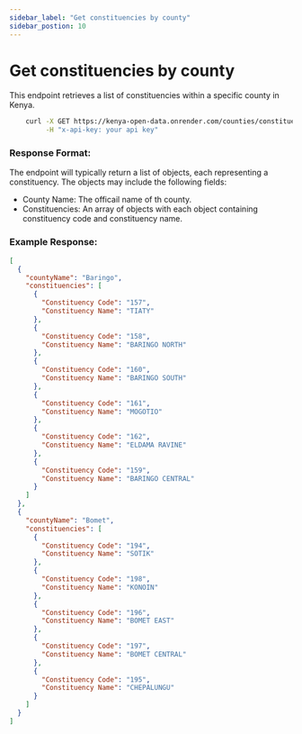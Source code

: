 ```yaml
---
sidebar_label: "Get constituencies by county"
sidebar_postion: 10
---
```


# Get constituencies by county

This endpoint retrieves a list of constituencies within a specific county in Kenya.

```bash
    curl -X GET https://kenya-open-data.onrender.com/counties/constituencies \
         -H "x-api-key: your api key"
```

### Response Format:

The endpoint will typically return a list of objects, each representing a constituency. The objects may include the following fields:

- County Name: The officail name of th county.
- Constituencies: An array of objects with each object containing constituency code  and constituency name.


### Example Response:

```json
[
  {
    "countyName": "Baringo",
    "constituencies": [
      {
        "Constituency Code": "157",
        "Constituency Name": "TIATY"
      },
      {
        "Constituency Code": "158",
        "Constituency Name": "BARINGO NORTH"
      },
      {
        "Constituency Code": "160",
        "Constituency Name": "BARINGO SOUTH"
      },
      {
        "Constituency Code": "161",
        "Constituency Name": "MOGOTIO"
      },
      {
        "Constituency Code": "162",
        "Constituency Name": "ELDAMA RAVINE"
      },
      {
        "Constituency Code": "159",
        "Constituency Name": "BARINGO CENTRAL"
      }
    ]
  },
  {
    "countyName": "Bomet",
    "constituencies": [
      {
        "Constituency Code": "194",
        "Constituency Name": "SOTIK"
      },
      {
        "Constituency Code": "198",
        "Constituency Name": "KONOIN"
      },
      {
        "Constituency Code": "196",
        "Constituency Name": "BOMET EAST"
      },
      {
        "Constituency Code": "197",
        "Constituency Name": "BOMET CENTRAL"
      },
      {
        "Constituency Code": "195",
        "Constituency Name": "CHEPALUNGU"
      }
    ]
  }
]
```
